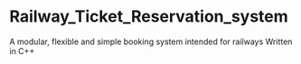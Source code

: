 # Railway_Ticket_Reservation_system
A modular, flexible and simple booking system intended for railways
Written in C++
